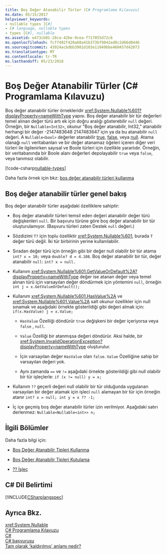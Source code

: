 ```yaml
---
title: Boş Değer Atanabilir Türler (C# Programlama Kılavuzu)
ms.date: 05/15/2017
helpviewer_keywords:
- nullable types [C#]
- C# language, nullable types
- types [C#], nullable
ms.assetid: e473cb01-28ca-42be-9cea-f717055d72c6
ms.openlocfilehash: fcff492f420a60a41b373bf9042ed0c2d66d0446
ms.sourcegitcommit: 43924acbdbb3981d103e11049bbe460457d42073
ms.translationtype: MT
ms.contentlocale: tr-TR
ms.lasthandoff: 05/23/2018
---
```

# <a name="nullable-types-c-programming-guide"></a>Boş Değer Atanabilir Türler (C# Programlama Kılavuzu)
Boş değer atanabilir türler örnekleridir <xref:System.Nullable%601?displayProperty=nameWithType> yapısı. Boş değer atanabilir bir tür değerleri temel alınan değer türü artı ek için doğru aralığı gösterebilir `null` değeri. Örneğin, bir `Nullable<Int32>`, okunur "Boş değer atanabilir, Int32," atanabilir herhangi bir değer -2147483648 2147483647 için ya da bu atanabilir `null` değeri. A `Nullable<bool>` değerler atanabilir [true](../../../csharp/language-reference/keywords/true.md), [false](../../../csharp/language-reference/keywords/false.md), veya [null](../../../csharp/language-reference/keywords/null.md). Atama olanağı `null` veritabanları ve bir değer atanamaz öğeleri içeren diğer veri türleri ile ilgilenirken sayısal ve Boole türleri için özellikle yararlıdır. Örneğin, bir veritabanında bir Boole alanı değerleri depolayabilir `true` veya `false`, veya tanımsız olabilir. 
  
[!code-csharp[nullable-types](../../../../samples/snippets/csharp/programming-guide/nullable-types/nullable-ex1.cs)]  
  
Daha fazla örnek için bkz: [boş değer atanabilir türleri kullanma](../../../csharp/programming-guide/nullable-types/using-nullable-types.md)  
  
## <a name="nullable-types-overview"></a>Boş değer atanabilir türler genel bakış  
 Boş değer atanabilir türler aşağıdaki özelliklere sahiptir:  
  
-   Boş değer atanabilir türleri temsil eden değeri atanabilir değer türü değişkenleri `null`. Bir başvuru türüne göre boş değer atanabilir bir tür oluşturulamıyor. (Başvuru türleri zaten Destek `null` değeri.)  
  
-   Sözdizimi `T?` için toplu özelliktir <xref:System.Nullable%601>, burada `T` değer türü değil. İki tür birbirinin yerine kullanılabilir.  
  
-   Sıradan değer türü için örneğin gibi bir değer null olabilir bir tür atama `int? x = 10;` veya `double? d = 4.108`. Boş değer atanabilir bir tür, değer atanabilir `null`: `int? x = null.`  
  
-   Kullanım <xref:System.Nullable%601.GetValueOrDefault%2A?displayProperty=nameWithType> değer ise atanan değer veya temel alınan türü için varsayılan değer döndürmek için yöntemini `null`, örneğin `int j = x.GetValueOrDefault();`  
  
-   Kullanım <xref:System.Nullable%601.HasValue%2A> ve <xref:System.Nullable%601.Value%2A> salt okunur özellikler için null sınamak ve aşağıdaki örnekte gösterildiği gibi değeri almak için: `if(x.HasValue) j = x.Value;`  
  
    -   `HasValue` Özelliği döndürür `true` değişkeni bir değer içeriyorsa veya `false` , `null`.  
  
    -   `Value` Özelliği bir atanmışsa değeri döndürür. Aksi halde, bir <xref:System.InvalidOperationException?displayProperty=nameWithType> oluşturulur.  
  
    -   İçin varsayılan değer `HasValue` olan `false`. `Value` Özelliğine sahip bir varsayılan değeri yok.  
  
    -   Aynı zamanda `==` ve `!=` aşağıdaki örnekte gösterildiği gibi null olabilir bir tür işleçlerle: `if (x != null) y = x;`  
  
-   Kullanım `??` geçerli değeri null olabilir bir tür olduğunda uygulanan varsayılan bir değer atamak için işleci `null` alamayan bir tür için örneğin atanır `int? x = null; int y = x ?? -1;`  
  
-   İç içe geçmiş boş değer atanabilir türler izin verilmiyor. Aşağıdaki satırı derlenmez: `Nullable<Nullable<int>> n;`  
  
## <a name="related-sections"></a>İlgili Bölümler  
 Daha fazla bilgi için:  
  
-   [Boş Değer Atanabilir Tipleri Kullanma](../../../csharp/programming-guide/nullable-types/using-nullable-types.md)  
  
-   [Boş Değer Atanabilir Tipleri Kutulama](../../../csharp/programming-guide/nullable-types/boxing-nullable-types.md)  
  
-   [?? İşleç](../../../csharp/language-reference/operators/null-coalescing-operator.md)  
  
## <a name="c-language-specification"></a>C# Dil Belirtimi  
 [!INCLUDE[CSharplangspec](~/includes/csharplangspec-md.md)]  
  
## <a name="see-also"></a>Ayrıca Bkz.  
 <xref:System.Nullable>  
 [C# Programlama Kılavuzu](../../../csharp/programming-guide/index.md)  
 [C#](../../../csharp/index.md)  
 [C# başvurusu](../../../csharp/language-reference/index.md)  
 [Tam olarak 'kaldırılmış' anlamı nedir?](https://blogs.msdn.microsoft.com/ericlippert/2007/06/27/what-exactly-does-lifted-mean/)
